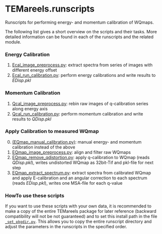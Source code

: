 TEMareels.runscripts
====================

Runscripts for performing energy- and momentum calibration of WQmaps. 

The following list gives a short overview on the scripts and their tasks.
More detailed information can be found in each of the runscripts and
the related module. 

### Energy Calibration

1. [Ecal_image_preprocess.py](./Ecal_image_preprocess.py): 
      extract spectra from series of images with different energy offset
2. [Ecal_run_calibration.py](./Ecal_run_calibration.py):
      perform energy calibrations and write results to *EDisp.pkl*

### Momentum Calibration

1. [Qcal_image_preprocess.py](./Qcal_image_preprocess.py):
      rebin raw images of q-calibration series along energy axis
2. [Qcal_run_calibration.py](./Qcal_run_calibration.py):
      perform momentum calibration and write results to *QDisp.pkl*

### Apply Calibration to measured WQmap

0. [(EQmap_manual_calibration.py)](./EQmap_manual_calibration.py):
      manual energy- and momentum calibration instead of the above
1. [EQmap_image_preprocess.py](./EQmap_image_preprocess.py):
      align and filter raw WQmaps
2. [EQmap_remove_qdistortion.py](./EQmap_remove_qdistortion.py):
      apply q-calibration to WQmap (reads *QDisp.pkl*), writes 
      undistorted WQmap as 32bit-Tif and pkl-file for next step
3. [EQmap_extract_spectrum.py](./EQmap_extract_spectrum.py):
      extract spectra from calibrated WQmap and apply E-calibration
      and an angular correction to each spectrum (reads *EDisp.pkl*),
      writes one MSA-file for each q-value
      
### HowTo use these scripts

If you want to use these scripts with your own data, it is recommended
to make a copy of the entire TEMareels package for later reference 
(backward compatibility will not be not guaranteed) and to set this
install path in the file [```_set_pkgdir.py```](./_set_pkgdir.py). This allows you to copy the 
entire runscript directory and adjust the parameters in the runscripts
in the specified order.
